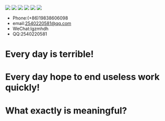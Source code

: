 ![](https://matplotlib.org/stable/_static/logo_dark.svg)
![](https://pillow.readthedocs.io/en/stable/_static/pillow-logo.png)
![](https://v5.bootcss.com/docs/5.3/assets/brand/bootstrap-logo-shadow.png)
![](https://www.webpackjs.com/site-logo.1fcab817090e78435061.svg)
![](https://flask.palletsprojects.com/en/stable/_images/flask-horizontal.png)
![](https://www.minecraft.net/content/dam/minecraftnet/games/minecraft/logos/Global-Header_MCCB-Logo_300x51.svg)

-   Phone:(+86)19838606098
-   email:2540220581@qq.com
-   WeChat:lgzmhdh
-   QQ:2540220581

# Every day is terrible!

# Every day hope to end useless work quickly!

# What exactly is meaningful?
